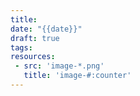 ```yaml
---
title: 
date: "{{date}}"
draft: true
tags:
resources:
 - src: 'image-*.png'
   title: 'image-#:counter'
---
```


<!--more-->
